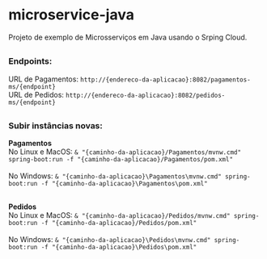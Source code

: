 # microservice-java
Projeto de exemplo de Microsserviços em Java usando o Srping Cloud.

##

### Endpoints:
URL de Pagamentos: `http://{endereco-da-aplicacao}:8082/pagamentos-ms/{endpoint}`
<br>
URL de Pedidos: `http://{endereco-da-aplicacao}:8082/pedidos-ms/{endpoint}`

##

### Subir instâncias novas:

<b>Pagamentos</b><br>
No Linux e MacOS: `& "{caminho-da-aplicacao}/Pagamentos/mvnw.cmd" spring-boot:run -f "{caminho-da-aplicacao}/Pagamentos/pom.xml"`
<br><br>
No Windows: `& "{caminho-da-aplicacao}\Pagamentos\mvnw.cmd" spring-boot:run -f "{caminho-da-aplicacao}\Pagamentos\pom.xml"`

##
<b>Pedidos</b><br>
No Linux e MacOS: `& "{caminho-da-aplicacao}/Pedidos/mvnw.cmd" spring-boot:run -f "{caminho-da-aplicacao}/Pedidos/pom.xml"`
<br><br>
No Windows: `& "{caminho-da-aplicacao}\Pedidos\mvnw.cmd" spring-boot:run -f "{caminho-da-aplicacao}\Pedidos\pom.xml"`
